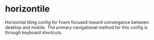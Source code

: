 # horizontile
Horizontal tiling config for fvwm focused toward convergance between desktop and mobile. The primary navigational method for this config is through keyboard shortcuts. 
